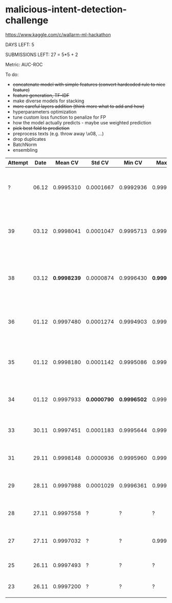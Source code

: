 # malicious-intent-detection-challenge
https://www.kaggle.com/c/wallarm-ml-hackathon

DAYS LEFT: 5

SUBMISSIONS LEFT: 27 = 5*5 + 2

Metric: AUC-ROC

To do:

- ~~concatenate model with simple features (convert hardcoded rule to nice feature)~~
- ~~feature generation, TF-IDF~~
- make diverse models for stacking
- ~~more careful layers addition (think more what to add and how)~~
- hyperparameters optimization
- tune custom loss function to penalize for FP
- how the model actually predicts - maybe use weighted prediction
- ~~pick best fold to prediction~~
- preprocess texts (e.g. throw away \x08, ...)
- drop duplicates
- BatchNorm
- ensembling

|Attempt|Date|Mean CV | Std CV| Min CV| Max CV | Public | Place |Comment|Runtime|
|-|-|-|-|-|-|-|-|-|-|
|?|06.12|0.9995310|0.0001667|0.9992936|0.9998436|?|?|[LSTM + GRU + CNN + Attention + Simple Features](https://github.com/blacKitten13/malicious-intent-detection-challenge/blob/master/LSTM_GRU_CNN_Attention_feat.py)|14:22|
|39|03.12|0.9998041|0.0001047|0.9995713|0.9999292|0.99984|1/15|[CNN + LSTM + GRU + Attention + Simple Features + ELU](https://github.com/blacKitten13/malicious-intent-detection-challenge/blob/master/CNN_LSTM_GRU_Attention_feat_elu.py)|4:47|
|38|03.12|**0.9998239**|0.0000874|0.9996430|**0.9999381**|0.99984|1/15|[CNN + LSTM + GRU + Attention + Simple Features (less)](https://github.com/blacKitten13/malicious-intent-detection-challenge/blob/master/CNN_LSTM_GRU_Attention_feat.py)|5:35|
|36|01.12|0.9997480|0.0001274|0.9994903|0.9999145|**0.99987**|1/14|[CNN + LSTM + GRU + Simple Features (less)](https://github.com/blacKitten13/malicious-intent-detection-challenge/blob/master/CNN_LSTM_GRU_addlessfeat.py)|4:00|
|35|01.12|0.9998180|0.0001142|0.9995086|0.9999222|0.99984|1/14|[CNN + LSTM + GRU + Simple Features + decoded](https://github.com/blacKitten13/malicious-intent-detection-challenge/blob/master/CNN_LSTM_GRU_addfeat_decoded.py)|5:12|
|34|01.12|0.9997933|**0.0000790**|**0.9996502**|0.9998798|0.99985|1/14|[CNN + LSTM + GRU + Simple Features](https://github.com/blacKitten13/malicious-intent-detection-challenge/blob/master/CNN_LSTM_GRU_addfeat.py)|4:09|
|33|30.11|0.9997451|0.0001183|0.9995644|0.9999212|0.99980|1/12|[CNN + LSTM + GRU + BatchNorm](https://github.com/blacKitten13/malicious-intent-detection-challenge/blob/master/CNN_LSTM_GRU_4.py)|4:47|
|31|29.11|0.9998148|0.0000936|0.9995960|0.9999355|0.99985|1/12|[CNN + LSTM + GRU Tuned 2](https://github.com/blacKitten13/malicious-intent-detection-challenge/blob/master/CNN_LSTM_GRU_3.py)|4:56|
|29|28.11|0.9997988|0.0001029|0.9996361|0.9999263|0.99985|1/11|[CNN + LSTM + GRU Tuned](https://github.com/blacKitten13/malicious-intent-detection-challenge/blob/master/CNN_LSTM_GRU_2.py)|5:36|
|28|27.11|0.9997558|?|?|?|0.99983|1/11|[CNN + LSTM + GRU + Attention](https://github.com/blacKitten13/malicious-intent-detection-challenge/blob/master/CNN_LSTM_GRU_Attention.py)|3:06|
|27|27.11|0.9997032|?|?|0.9999318|0.99982|1/11|[LSTM + GRU + Attention (skip)](https://github.com/blacKitten13/malicious-intent-detection-challenge/blob/master/LSTM_GRU_Attention_skip.py)|5h|
|25|26.11|0.9997493|?|?|?|0.99985|  1/11 |[CNN + LSTM + GRU](https://github.com/blacKitten13/malicious-intent-detection-challenge/blob/master/CNN_LSTM_GRU.py)|?|
|23|26.11|0.9997200|?|?|?|0.99980|2/11|[CNN + GRU (5 folds)](https://github.com/blacKitten13/malicious-intent-detection-challenge/blob/master/CNN_GRU_full.py)|?|
